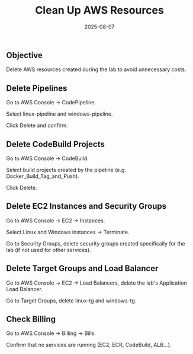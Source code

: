 ﻿---
title : "Clean Up AWS Resources"
date: 2025-08-07
weight : 9 
chapter : false
pre : " <b> 9. </b> "
---
## Objective
Delete AWS resources created during the lab to avoid unnecessary costs.

## Delete Pipelines

Go to AWS Console → CodePipeline.

Select linux-pipeline and windows-pipeline.

Click Delete and confirm.

## Delete CodeBuild Projects

Go to AWS Console → CodeBuild.

Select build projects created by the pipeline (e.g. Docker_Build_Tag_and_Push).

Click Delete.

## Delete EC2 Instances and Security Groups

Go to AWS Console → EC2 → Instances.

Select Linux and Windows instances → Terminate.

Go to Security Groups, delete security groups created specifically for the lab (if not used for other services).

## Delete Target Groups and Load Balancer

Go to AWS Console → EC2 → Load Balancers, delete the lab's Application Load Balancer.

Go to Target Groups, delete linux-tg and windows-tg.

## Check Billing

Go to AWS Console → Billing → Bills.

Confirm that no services are running (EC2, ECR, CodeBuild, ALB…).